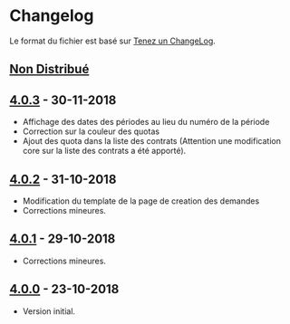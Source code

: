 # Changelog
Le format du fichier est basé sur [Tenez un ChangeLog](http://keepachangelog.com/fr/1.0.0/).

## [Non Distribué]

## [4.0.3] - 30-11-2018
- Affichage des dates des périodes au lieu du numéro de la période
- Correction sur la couleur des quotas
- Ajout des quota dans la liste des contrats (Attention une modification core sur la liste des contrats a été apporté).

## [4.0.2] - 31-10-2018
- Modification du template de la page de creation des demandes
- Corrections mineures.

## [4.0.1] - 29-10-2018
- Corrections mineures.

## [4.0.0] - 23-10-2018
- Version initial.

[Non Distribué]: http://git.open-dsi.fr/dolibarr-extension/extendedintervention/compare/v4.0.3...HEAD
[4.0.3]: http://git.open-dsi.fr/dolibarr-extension/extendedintervention/commits/v4.0.3
[4.0.2]: http://git.open-dsi.fr/dolibarr-extension/extendedintervention/commits/v4.0.2
[4.0.1]: http://git.open-dsi.fr/dolibarr-extension/extendedintervention/commits/v4.0.1
[4.0.0]: http://git.open-dsi.fr/dolibarr-extension/extendedintervention/commits/v4.0.0
